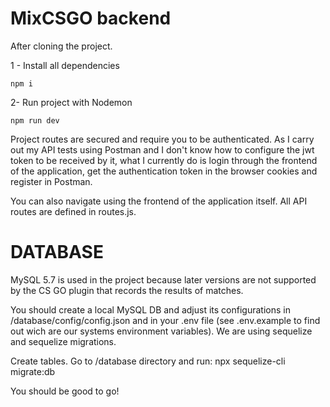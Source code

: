 # MixCSGO backend

After cloning the project.

1 - Install all dependencies
```
npm i
```

2- Run project with Nodemon
```
npm run dev
```

Project routes are secured and require you to be authenticated. As I carry out my API tests using Postman and I don't know how to configure the jwt token to be received by it, what I currently do is login through the frontend of the application, get the authentication token in the browser cookies and register in Postman.

You can also navigate using the frontend of the application itself. All API routes are defined in routes.js.

# DATABASE

MySQL 5.7 is used in the project because later versions are not supported by the CS GO plugin that records the results of matches.

You should create a local MySQL DB and adjust its configurations in /database/config/config.json and in your .env file (see .env.example to find out wich are our systems environment variables). We are using sequelize and sequelize migrations.

Create tables. Go to /database directory and run:
npx sequelize-cli migrate:db

You should be good to go!
